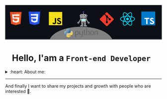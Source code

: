 <div align="center">
  <img src="assets/banner1.png" alt="banner" />
</div>


<h1 align="center">
  Hello, I'am a <code>Front-end Developer </code>
</h1>


<details>
  <summary>:heart: About me:</summary>

### Currently, I'm self-studying, focusing on creating custom projects and applications 🖤.
- Focused on and learning JavaScript in depth.
- Thinking and creating new ways to get things done. 
- I like to get out of my comfort zone and experiment.
</details>

---

And finally I want to share my projects and growth with people who are interested 🐰. 
